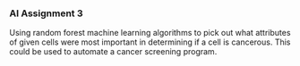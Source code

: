 ### AI Assignment 3

Using random forest machine learning algorithms to pick out what attributes of given cells were most important in determining if a cell is cancerous. This could be used to automate a cancer screening program.
